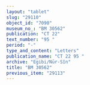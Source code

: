 ```yaml
---
layout: "tablet"
slug: "29110"
object_id: "7090"
museum_no_: "BM 30562"
publication: "CT 22"
text_number: "95 "
period: "-"
type_and_content: "Letters"
publication_name: "CT 22 95 "
archive: "Egibi/Nūr-Sîn"
title: "BM 30562"
previous_item: "29113"
---
```

